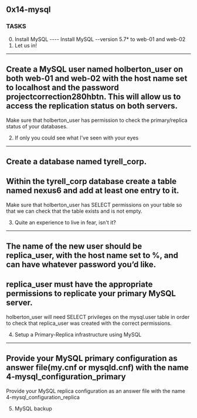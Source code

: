 ## 0x14-mysql


### TASKS
0. Install MySQL
---- Install MySQL --version 5.7* to web-01 and web-02
1. Let us in!
----
Create a MySQL user named holberton_user on both web-01 and web-02 with the host name set to localhost and the password projectcorrection280hbtn. This will allow us to access the replication status on both servers.
----
Make sure that holberton_user has permission to check the primary/replica status of your databases.

2. If only you could see what I've seen with your eyes
-----
Create a database named tyrell_corp.
----
Within the tyrell_corp database create a table named nexus6 and add at least one entry to it.
----
Make sure that holberton_user has SELECT permissions on your table so that we can check that the table exists and is not empty.

3. Quite an experience to live in fear, isn't it?
----
The name of the new user should be replica_user, with the host name set to %, and can have whatever password you’d like.
----
replica_user must have the appropriate permissions to replicate your primary MySQL server.
----
holberton_user will need SELECT privileges on the mysql.user table in order to check that replica_user was created with the correct permissions.

4. Setup a Primary-Replica infrastructure using MySQL
----
Provide your MySQL primary configuration as answer file(my.cnf or mysqld.cnf) with the name 4-mysql_configuration_primary
----
Provide your MySQL replica configuration as an answer file with the name 4-mysql_configuration_replica

5. MySQL backup